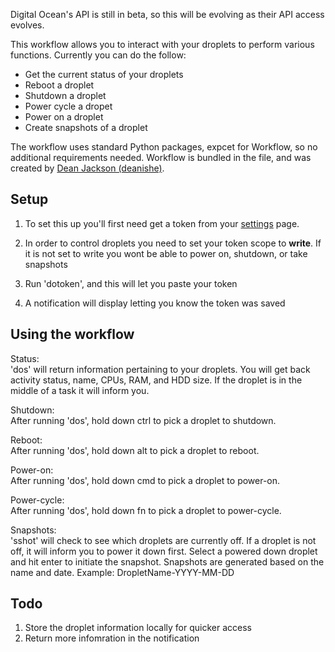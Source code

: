 Digital Ocean's API is still in beta, so this will be evolving as their API access evolves.

This workflow allows you to interact with your droplets to perform various functions. Currently you can do the follow:

* Get the current status of your droplets
* Reboot a droplet
* Shutdown a droplet
* Power cycle a dropet
* Power on a droplet
* Create snapshots of a droplet

The workflow uses standard Python packages, expcet for Workflow, so no additional requirements needed. Workflow is bundled in the file, and was created by [Dean Jackson (deanishe)](https://github.com/deanishe/alfred-workflow/).

Setup
---
1. To set this up you'll first need get a token from your [settings](https://cloud.digitalocean.com/settings/applications) page.

2. In order to control droplets you need to set your token scope to **write**. If it is not set to write you wont be able to power on, shutdown, or take snapshots

3. Run 'dotoken', and this will let you paste your token

4. A notification will display letting you know the token was saved

Using the workflow
---
Status:  
'dos' will return information pertaining to your droplets. You will get back activity status, name, CPUs, RAM, and HDD size. If the droplet is in the middle of a task it will inform you.

Shutdown:  
After running 'dos', hold down ctrl to pick a droplet to shutdown.

Reboot:  
After running 'dos', hold down alt to pick a droplet to reboot.

Power-on:  
After running 'dos', hold down cmd to pick a droplet to power-on.

Power-cycle:  
After running 'dos', hold down fn to pick a droplet to power-cycle.

Snapshots:  
'sshot' will check to see which droplets are currently off. If a droplet is not off, it will inform you to power it down first. Select a powered down droplet and hit enter to initiate the snapshot. Snapshots are generated based on the name and date. Example: DropletName-YYYY-MM-DD

Todo
---
1. Store the droplet information locally for quicker access
2. Return more infomration in the notification
